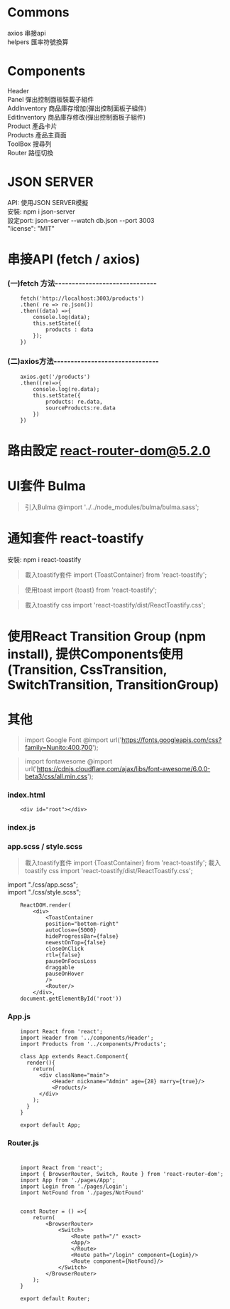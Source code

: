 # Commons
axios 串接api  
helpers 匯率符號換算  

# Components
Header  
Panel 彈出控制面板裝載子組件  
AddInventory 商品庫存增加(彈出控制面板子組件)  
EditInventory 商品庫存修改(彈出控制面板子組件)  
Product 產品卡片  
Products 產品主頁面  
ToolBox 搜尋列  
Router 路徑切換  


# JSON SERVER
API: 使用JSON SERVER模擬  
安裝: npm i json-server  
設定port: json-server --watch db.json --port 3003  
"license": "MIT"  

# 串接API (fetch / axios)
### (一)fetch 方法------------------------------
        fetch('http://localhost:3003/products')
        .then( re => re.json())
        .then((data) =>{
            console.log(data);
            this.setState({
                products : data
            });
        }) 

 ### (二)axios方法-------------------------------
        axios.get('/products')
        .then((re)=>{
            console.log(re.data);
            this.setState({
                products: re.data,
                sourceProducts:re.data
            })
        })
# 路由設定 react-router-dom@5.2.0
# UI套件 Bulma
>引入Bulma
@import '../../node_modules/bulma/bulma.sass';

# 通知套件 react-toastify
安裝: npm i react-toastify
>載入toastify套件
import {ToastContainer} from 'react-toastify';

>使用toast
>import {toast} from 'react-toastify';

>載入toastify css
import 'react-toastify/dist/ReactToastify.css';

# 使用React Transition Group (npm install), 提供Components使用(Transition, CssTransition, SwitchTransition, TransitionGroup)

# 其他


>import  Google Font
@import url('https://fonts.googleapis.com/css?family=Nunito:400,700');

>import fontawesome
@import url('https://cdnjs.cloudflare.com/ajax/libs/font-awesome/6.0.0-beta3/css/all.min.css');

### index.html
        <div id="root"></div>

### index.js
### app.scss / style.scss
>載入toastify套件
import {ToastContainer} from 'react-toastify';
>載入toastify css
import 'react-toastify/dist/ReactToastify.css';

import "./css/app.scss";  
import "./css/style.scss";  

        ReactDOM.render(
            <div>
                <ToastContainer
                position="bottom-right"
                autoClose={5000}
                hideProgressBar={false}
                newestOnTop={false}
                closeOnClick
                rtl={false}
                pauseOnFocusLoss
                draggable
                pauseOnHover
                />
                <Router/>
            </div>,
        document.getElementById('root'))

### App.js
        import React from 'react';
        import Header from '../components/Header';
        import Products from '../components/Products';

        class App extends React.Component{
          render(){
            return(
              <div className="main">
                  <Header nickname="Admin" age={28} marry={true}/>
                  <Products/>
              </div>
            );
          }
        }

        export default App;

### Router.js
# <App/> <Login/> <NotFound/>
        import React from 'react';
        import { BrowserRouter, Switch, Route } from 'react-router-dom';
        import App from './pages/App';
        import Login from './pages/Login';
        import NotFound from './pages/NotFound'


        const Router = () =>{
            return(
                <BrowserRouter>
                    <Switch>
                        <Route path="/" exact>
                        <App/>
                        </Route>
                        <Route path="/login" component={Login}/>
                        <Route component={NotFound}/>
                    </Switch>
                </BrowserRouter>
            );
        }

        export default Router;